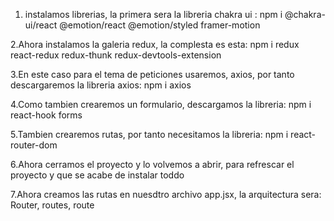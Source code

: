 1. instalamos librerias, la primera sera la libreria chakra ui : npm i @chakra-ui/react @emotion/react @emotion/styled framer-motion

2.Ahora instalamos la galeria redux, la complesta es esta: npm i redux react-redux redux-thunk redux-devtools-extension

3.En este caso para el tema de peticiones usaremos, axios, por tanto descargaremos la libreria axios: npm i axios 

4.Como tambien crearemos un formulario, descargamos la libreria: npm i react-hook forms

5.Tambien crearemos rutas, por tanto necesitamos la libreria: npm i react-router-dom 

6.Ahora cerramos el proyecto y lo volvemos a abrir, para refrescar el proyecto y que se acabe de instalar toddo

7.Ahora creamos las rutas en nuesdtro archivo app.jsx, la arquitectura sera: Router, routes, route